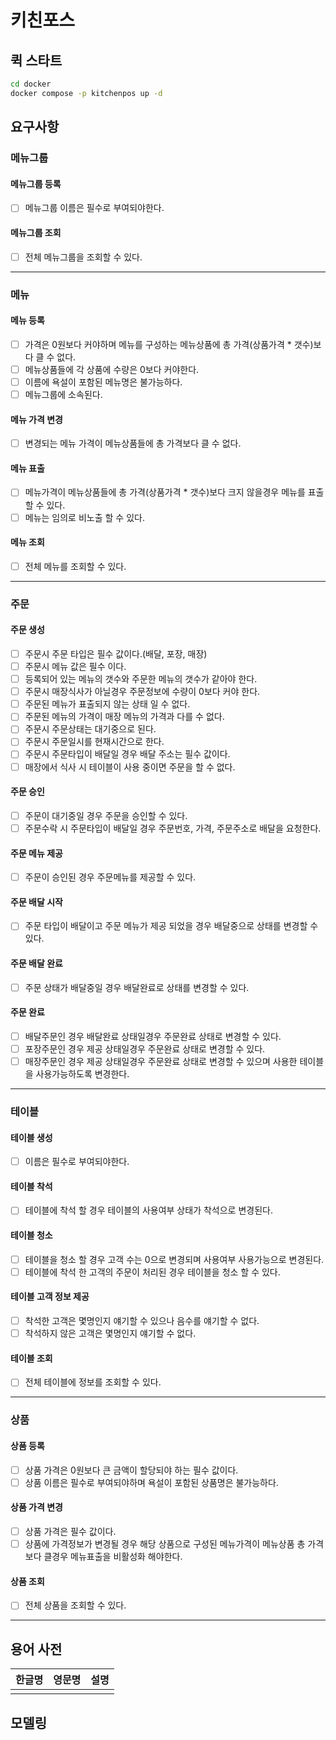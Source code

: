 # 키친포스

## 퀵 스타트

```sh
cd docker
docker compose -p kitchenpos up -d
```

## 요구사항


### 메뉴그룹
#### 메뉴그룹 등록
- [ ] 메뉴그룹 이름은 필수로 부여되야한다.
#### 메뉴그룹 조회
- [ ] 전체 메뉴그룹을 조회할 수 있다.

----

### 메뉴
#### 메뉴 등록
- [ ] 가격은 0원보다 커야하며 메뉴를 구성하는 메뉴상품에 총 가격(상품가격 * 갯수)보다 클 수 없다.
- [ ] 메뉴상품들에 각 상품에 수량은 0보다 커야한다.
- [ ] 이름에 욕설이 포함된 메뉴명은 불가능하다.
- [ ] 메뉴그룹에 소속된다.
#### 메뉴 가격 변경
- [ ] 변경되는 메뉴 가격이 메뉴상품들에 총 가격보다 클 수 없다.
#### 메뉴 표출
- [ ] 메뉴가격이 메뉴상품들에 총 가격(상품가격 * 갯수)보다 크지 않을경우 메뉴를 표출할 수 있다.
- [ ] 메뉴는 임의로 비노출 할 수 있다.        
#### 메뉴 조회
- [ ] 전체 메뉴를 조회할 수 있다.

----

### 주문
#### 주문 생성
- [ ] 주문시 주문 타입은 필수 값이다.(배달, 포장, 매장)
- [ ] 주문시 메뉴 값은 필수 이다.
- [ ] 등록되어 있는 메뉴의 갯수와 주문한 메뉴의 갯수가 같아야 한다.
- [ ] 주문시 매장식사가 아닐경우 주문정보에 수량이 0보다 커야 한다.
- [ ] 주문된 메뉴가 표출되지 않는 상태 일 수 없다.
- [ ] 주문된 메뉴의 가격이 매장 메뉴의 가격과 다를 수 없다.
- [ ] 주문시 주문상태는 대기중으로 된다.
- [ ] 주문시 주문일시를 현재시간으로 한다.
- [ ] 주문시 주문타입이 배달일 경우 배달 주소는 필수 값이다.
- [ ] 매장에서 식사 시 테이블이 사용 중이면 주문을 할 수 없다.
#### 주문 승인
- [ ] 주문이 대기중일 경우 주문을 승인할 수 있다.
- [ ] 주문수락 시 주문타입이 배달일 경우 주문번호, 가격, 주문주소로 배달을 요청한다.
#### 주문 메뉴 제공
- [ ] 주문이 승인된 경우 주문메뉴를 제공할 수 있다.
#### 주문 배달 시작
- [ ] 주문 타입이 배달이고 주문 메뉴가 제공 되었을 경우 배달중으로 상태를 변경할 수 있다.
#### 주문 배달 완료
- [ ] 주문 상태가 배달중일 경우 배달완료로 상태를 변경할 수 있다.
#### 주문 완료
- [ ] 배달주문인 경우 배달완료 상태일경우 주문완료 상태로 변경할 수 있다.
- [ ] 포장주문인 경우 제공 상태일경우 주문완료 상태로 변경할 수 있다.
- [ ] 매장주문인 경우 제공 상태일경우 주문완료 상태로 변경할 수 있으며 사용한 테이블을 사용가능하도록 변경한다.

----

### 테이블
#### 테이블 생성
- [ ] 이름은 필수로 부여되야한다.
#### 테이블 착석
- [ ] 테이블에 착석 할 경우 테이블의 사용여부 상태가 착석으로 변경된다.
#### 테이블 청소    
- [ ] 테이블을 청소 할 경우 고객 수는 0으로 변경되며 사용여부 사용가능으로 변경된다.
- [ ] 테이블에 착석 한 고객의 주문이 처리된 경우 테이블을 청소 할 수 있다.
#### 테이블 고객 정보 제공
- [ ] 착석한 고객은 몇명인지 얘기할 수 있으나 음수를 얘기할 수 없다.
- [ ] 착석하지 않은 고객은 몇명인지 얘기할 수 없다.
#### 테이블 조회
- [ ] 전체 테이블에 정보를 조회할 수 있다.

----

### 상품
#### 상품 등록
- [ ] 상품 가격은 0원보다 큰 금액이 할당되야 하는 필수 값이다.
- [ ] 상품 이름은 필수로 부여되야하며 욕설이 포함된 상품명은 불가능하다.
#### 상품 가격 변경
- [ ] 상품 가격은 필수 값이다.
- [ ] 상품에 가격정보가 변경될 경우 해당 상품으로 구성된 메뉴가격이 메뉴상품 총 가격보다 클경우 메뉴표출을 비활성화 해야한다.
#### 상품 조회
- [ ] 전체 상품을 조회할 수 있다.

----

## 용어 사전

| 한글명 | 영문명 | 설명 |
| --- | --- | --- |
|  |  |  |

## 모델링


